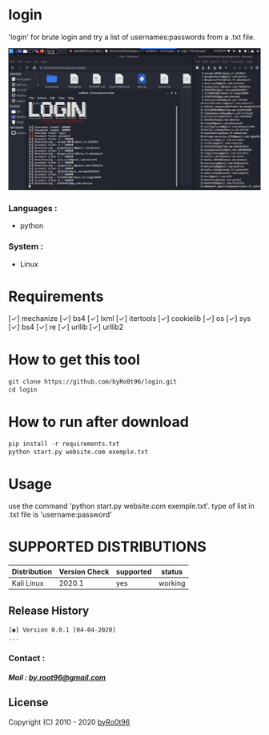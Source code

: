 # login
'login' for brute login and try a list of usernames:passwords from a .txt file.

<div align="center">
    <!--a href="" target="_blank"-->
        <img alt="login" src="./Screenshot/Screenshot-1.png">
    <!--/a-->
</div>
<!--![login](./Screenshot/Screenshot-1.png)-->


### Languages :
* python

### System :
* Linux

# Requirements
[✓] mechanize
[✓] bs4
[✓] lxml
[✓] itertools
[✓] cookielib
[✓] os
[✓] sys
[✓] bs4
[✓] re
[✓] urllib
[✓] urllib2



# How to get this tool
```
git clone https://github.com/byRo0t96/login.git
cd login
```

# How to run after download
```
pip install -r requirements.txt
python start.py website.com exemple.txt
```

# Usage
use the command 'python start.py website.com exemple.txt'.
type of list in .txt file is 'username:password'


# SUPPORTED DISTRIBUTIONS
|Distribution | Version Check | supported | status |
----------|-------|------|-------|
|Kali Linux|2020.1 | yes | working   |


## Release History
```
[◉] Version 0.0.1 [04-04-2020]
...
```


### Contact :
##### Mail : by.root96@gmail.com

## License
Copyright (C) 2010 - 2020 [byRo0t96](https://byro0t96.github.io/)

